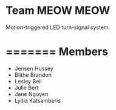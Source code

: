 
Team MEOW MEOW
========

Motion-triggered LED turn-signal system.

=======
Members
=======

* Jensen Hussey
* Blithe Brandon
* Lesley Bell
* Julie Bert
* Jane Nguyen
* Lydia Katsamberis
